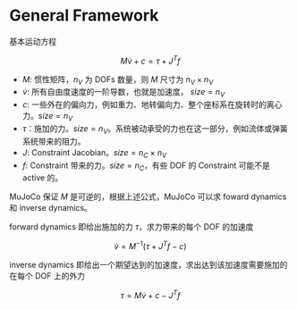 # General Framework
基本运动方程

$$M\dot{v}+c = \tau + J^Tf$$

- $M$: 惯性矩阵，$n_V$ 为 DOFs 数量，则 $M$ 尺寸为 $n_V\times n_V$
- $\dot{v}$: 所有自由度速度的一阶导数，也就是加速度， $size=n_V$
- $c$: 一些外在的偏向力，例如重力、地转偏向力、整个座标系在旋转时的离心力。$size=n_V$
- $\tau$：施加的力。$size=n_V$。系统被动承受的力也在这一部分，例如流体或弹簧系统带来的阻力。
- $J$: Constraint Jacobian。$size=n_C\times n_V$
- $f$: Constraint 带来的力。$size=n_C$，有些 DOF 的 Constraint 可能不是 active 的。

MuJoCo 保证 $M$ 是可逆的，根据上述公式，MuJoCo 可以求 foward dynamics 和 inverse dynamics。

forward dynamics 即给出施加的力 $\tau$，求力带来的每个 DOF 的加速度

$$\dot{v} = M^{-1}(\tau + J^Tf-c)$$

inverse dynamics 即给出一个期望达到的加速度，求出达到该加速度需要施加的在每个 DOF 上的外力

$$\tau = M\dot{v} + c - J^Tf$$